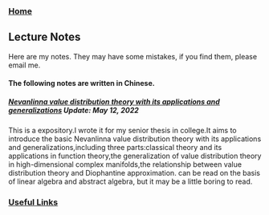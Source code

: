 ### [Home](https://artinkevin.github.io/homepage/)
## Lecture Notes
Here are my notes. They may have some mistakes, if you find them, please email me.

#### The following notes are written in Chinese.
##### **[Nevanlinna value distribution theory with its applications and generalizations]()** _Update: May 12, 2022_
This is a expository.I wrote it for my senior thesis in college.It aims to introduce the basic Nevanlinna value distribution theory with its applications and generalizations,including three parts:classical theory and its applications in function theory,the generalization of value distribution theory in high-dimensional complex manifolds,the relationship between value distribution theory and Diophantine approximation.
can be read on the basis of linear algebra and abstract algebra, but it may be a little boring to read.

### [Useful Links]( https://artinkevin.github.io/Links/)

